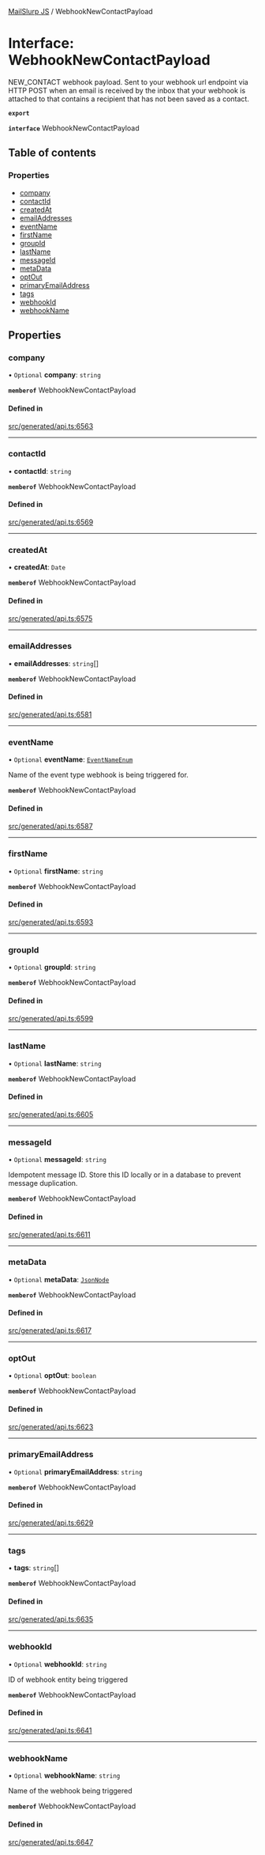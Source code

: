 [MailSlurp JS](../README.md) / WebhookNewContactPayload

# Interface: WebhookNewContactPayload

NEW_CONTACT webhook payload. Sent to your webhook url endpoint via HTTP POST when an email is received by the inbox that your webhook is attached to that contains a recipient that has not been saved as a contact.

**`export`**

**`interface`** WebhookNewContactPayload

## Table of contents

### Properties

- [company](WebhookNewContactPayload.md#company)
- [contactId](WebhookNewContactPayload.md#contactid)
- [createdAt](WebhookNewContactPayload.md#createdat)
- [emailAddresses](WebhookNewContactPayload.md#emailaddresses)
- [eventName](WebhookNewContactPayload.md#eventname)
- [firstName](WebhookNewContactPayload.md#firstname)
- [groupId](WebhookNewContactPayload.md#groupid)
- [lastName](WebhookNewContactPayload.md#lastname)
- [messageId](WebhookNewContactPayload.md#messageid)
- [metaData](WebhookNewContactPayload.md#metadata)
- [optOut](WebhookNewContactPayload.md#optout)
- [primaryEmailAddress](WebhookNewContactPayload.md#primaryemailaddress)
- [tags](WebhookNewContactPayload.md#tags)
- [webhookId](WebhookNewContactPayload.md#webhookid)
- [webhookName](WebhookNewContactPayload.md#webhookname)

## Properties

### company

• `Optional` **company**: `string`

**`memberof`** WebhookNewContactPayload

#### Defined in

[src/generated/api.ts:6563](https://github.com/mailslurp/mailslurp-client/blob/f0f645f/src/generated/api.ts#L6563)

___

### contactId

• **contactId**: `string`

**`memberof`** WebhookNewContactPayload

#### Defined in

[src/generated/api.ts:6569](https://github.com/mailslurp/mailslurp-client/blob/f0f645f/src/generated/api.ts#L6569)

___

### createdAt

• **createdAt**: `Date`

**`memberof`** WebhookNewContactPayload

#### Defined in

[src/generated/api.ts:6575](https://github.com/mailslurp/mailslurp-client/blob/f0f645f/src/generated/api.ts#L6575)

___

### emailAddresses

• **emailAddresses**: `string`[]

**`memberof`** WebhookNewContactPayload

#### Defined in

[src/generated/api.ts:6581](https://github.com/mailslurp/mailslurp-client/blob/f0f645f/src/generated/api.ts#L6581)

___

### eventName

• `Optional` **eventName**: [`EventNameEnum`](../enums/WebhookNewContactPayload.EventNameEnum.md)

Name of the event type webhook is being triggered for.

**`memberof`** WebhookNewContactPayload

#### Defined in

[src/generated/api.ts:6587](https://github.com/mailslurp/mailslurp-client/blob/f0f645f/src/generated/api.ts#L6587)

___

### firstName

• `Optional` **firstName**: `string`

**`memberof`** WebhookNewContactPayload

#### Defined in

[src/generated/api.ts:6593](https://github.com/mailslurp/mailslurp-client/blob/f0f645f/src/generated/api.ts#L6593)

___

### groupId

• `Optional` **groupId**: `string`

**`memberof`** WebhookNewContactPayload

#### Defined in

[src/generated/api.ts:6599](https://github.com/mailslurp/mailslurp-client/blob/f0f645f/src/generated/api.ts#L6599)

___

### lastName

• `Optional` **lastName**: `string`

**`memberof`** WebhookNewContactPayload

#### Defined in

[src/generated/api.ts:6605](https://github.com/mailslurp/mailslurp-client/blob/f0f645f/src/generated/api.ts#L6605)

___

### messageId

• `Optional` **messageId**: `string`

Idempotent message ID. Store this ID locally or in a database to prevent message duplication.

**`memberof`** WebhookNewContactPayload

#### Defined in

[src/generated/api.ts:6611](https://github.com/mailslurp/mailslurp-client/blob/f0f645f/src/generated/api.ts#L6611)

___

### metaData

• `Optional` **metaData**: [`JsonNode`](JsonNode.md)

**`memberof`** WebhookNewContactPayload

#### Defined in

[src/generated/api.ts:6617](https://github.com/mailslurp/mailslurp-client/blob/f0f645f/src/generated/api.ts#L6617)

___

### optOut

• `Optional` **optOut**: `boolean`

**`memberof`** WebhookNewContactPayload

#### Defined in

[src/generated/api.ts:6623](https://github.com/mailslurp/mailslurp-client/blob/f0f645f/src/generated/api.ts#L6623)

___

### primaryEmailAddress

• `Optional` **primaryEmailAddress**: `string`

**`memberof`** WebhookNewContactPayload

#### Defined in

[src/generated/api.ts:6629](https://github.com/mailslurp/mailslurp-client/blob/f0f645f/src/generated/api.ts#L6629)

___

### tags

• **tags**: `string`[]

**`memberof`** WebhookNewContactPayload

#### Defined in

[src/generated/api.ts:6635](https://github.com/mailslurp/mailslurp-client/blob/f0f645f/src/generated/api.ts#L6635)

___

### webhookId

• `Optional` **webhookId**: `string`

ID of webhook entity being triggered

**`memberof`** WebhookNewContactPayload

#### Defined in

[src/generated/api.ts:6641](https://github.com/mailslurp/mailslurp-client/blob/f0f645f/src/generated/api.ts#L6641)

___

### webhookName

• `Optional` **webhookName**: `string`

Name of the webhook being triggered

**`memberof`** WebhookNewContactPayload

#### Defined in

[src/generated/api.ts:6647](https://github.com/mailslurp/mailslurp-client/blob/f0f645f/src/generated/api.ts#L6647)
